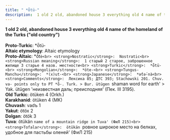 ```yaml
---
title: " *ȫtü-"
description:  1 old 2 old, abandoned house 3 everything old 4 name of the homeland of the Turks ("old country")
---
```

<strong> 1 old 2 old, abandoned house 3 everything old 4 name of the homeland of the Turks ("old country")</strong><br><br>
<strong>Proto-Turkic</strong>:  *ȫtü-<br>
<strong>Altaic etymology</strong>:  Altaic etymology<br>
<strong> Proto-Altaic</strong>:  *ṓt`è<br>
<strong>Nostratic</strong>:  Nostratic<br>
<strong>Russian meaning</strong>:  1 старый 2 старое, заброшенное жилище 3 старье 4 назв. местности<br>
<strong>Turkic</strong>:  *ȫtü-<br>
<strong>Mongolian</strong>:  *öte-<br>
<strong>Tungus-Manchu</strong>:  *(x)ut-<br>
<strong>Japanese</strong>:  *ǝ́tǝ́-nà<br>
<strong>Comments</strong>:  Лексика 85; ДТС 393; Stachowski 201. Chuv. va- points only to PT *ȫ-. Turk. > Bur. ütügen `shaman word for earth' > Yak. ütügen 'неизвестная даль; преисподняя' (Пек. III 3195).<br>
<strong>Old Turkic</strong>:  ötüken 4 (Orkh.)<br>
<strong>Karakhanid</strong>:  ötüken 4 (MK)<br>
<strong>Chuvash</strong>:  vadъ 1<br>
<strong>Yakut</strong>:  ötöx 2<br>
<strong>Dolgan</strong>:  ötök 3<br>
<strong>Tuva</strong>:  ötükän `name of a mountain ridge in Tuva' (ФиЛ 215)<br>
<strong>Tofalar</strong>:  ötükän `ровное широкое место на белках, удобное для пастьбы оленей' (ФиЛ 215)<br>


